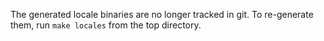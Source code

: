 The generated locale binaries are no longer tracked in git. To
re-generate them, run `make locales` from the top directory.

